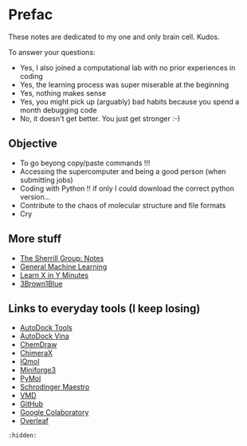 # Prefac

These notes are dedicated to my one and only brain cell. Kudos.

To answer your questions:

- Yes, I also joined a computational lab with no prior experiences in coding
- Yes, the learning process was super miserable at the beginning
- Yes, nothing makes sense
- Yes, you might pick up (arguably) bad habits because you spend a month debugging code
- No, it doesn't get better. You just get stronger :-)

## Objective

- To go beyong copy/paste commands !!!
- Accessing the supercomputer and being a good person (when submitting jobs)
- Coding with Python !! if only I could download the correct python version...
- Contribute to the chaos of molecular structure and file formats 
- Cry

## More stuff

* [The Sherrill Group: Notes](http://vergil.chemistry.gatech.edu/notes/)
* [General Machine Learning](https://e2eml.school/blog.html)
* [Learn X in Y Minutes](https://learnxinyminutes.com)
* [3Brown1Blue](https://www.youtube.com/@3blue1brown)

## Links to everyday tools (I keep losing)

* [AutoDock Tools](https://ccsb.scripps.edu/mgltools/)
* [AutoDock Vina](https://vina.scripps.edu/downloads/)
* [ChemDraw](https://connect.revvitysignals.com/sitesubscription/)
* [ChimeraX](https://www.cgl.ucsf.edu/chimerax/)
* [IQmol](https://iqmol.org)
* [Miniforge3](https://github.com/conda-forge/miniforge)
* [PyMol](https://pymol.org/edu/)
* [Schrodinger Maestro](https://www.ks.uiuc.edu/Research/vmd/)
* [VMD](https://www.ks.uiuc.edu/Research/vmd/)
* [GitHub](https://github.com)
* [Google Colaboratory](https://colab.research.google.com)
* [Overleaf](https://overleaf.com)

```{toctree}
:hidden:
```
